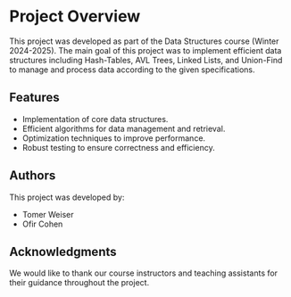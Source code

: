 # Project Overview
This project was developed as part of the Data Structures course (Winter 2024-2025). The main goal of this project was to implement efficient data structures including Hash-Tables, AVL Trees, Linked Lists, and Union-Find to manage and process data according to the given specifications.

## Features
- Implementation of core data structures.
- Efficient algorithms for data management and retrieval.
- Optimization techniques to improve performance.
- Robust testing to ensure correctness and efficiency.

## Authors
This project was developed by:
- Tomer Weiser
- Ofir Cohen

## Acknowledgments
We would like to thank our course instructors and teaching assistants for their guidance throughout the project.

